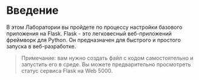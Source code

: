# Введение

В этом Лаборатории вы пройдете по процессу настройки базового приложения на Flask. Flask - это легковесный веб-приложений фреймворк для Python. Он предназначен для быстрого и простого запуска в веб-разработке.

> Примечание: вам нужно создать файл с кодом самостоятельно и запустить его в среде. Вы можете предварительно просмотреть статус сервиса Flask на Web 5000.
